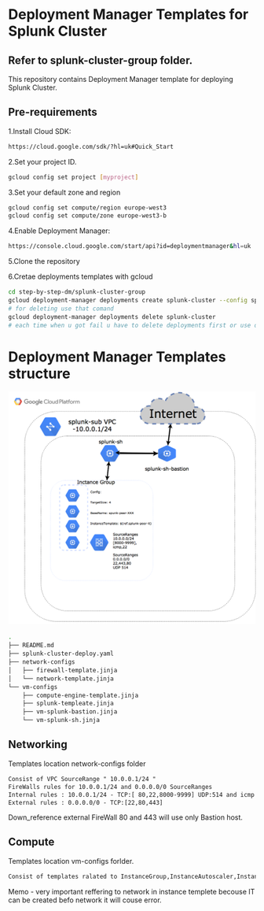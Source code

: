 # Deployment Manager Templates for Splunk Cluster

## Refer to splunk-cluster-group folder.

This repository contains Deployment Manager template for deploying Splunk Cluster.

## Pre-requirements

1.Install Cloud SDK:

```bash
https://cloud.google.com/sdk/?hl=uk#Quick_Start
```

2.Set your project ID.

```bash
gcloud config set project [myproject]
```

3.Set your default zone and region

```bash
gcloud config set compute/region europe-west3
gcloud config set compute/zone europe-west3-b
```

4.Enable Deployment Manager:

```bash
https://console.cloud.google.com/start/api?id=deploymentmanager&hl=uk
```

5.Clone the repository 

6.Cretae deployments templates with gcloud

```bash
cd step-by-step-dm/splunk-cluster-group
gcloud deployment-manager deployments create splunk-cluster --config splunk-cluster-deploy.yaml
# for deleting use that comand 
gcloud deployment-manager deployments delete splunk-cluster
# each time when u got fail u have to delete deployments first or use different name 
```

# Deployment Manager Templates structure
![alt text](https://raw.githubusercontent.com/FIKUS0FIN/get-in-gcp-dm/master/splunk-cluster-group/Images/export.png)

```bash
.
├── README.md
├── splunk-cluster-deploy.yaml
├── network-configs
│   ├── firewall-template.jinja
│   └── network-template.jinja
└── vm-configs
    ├── compute-engine-template.jinja
    ├── splunk-templeate.jinja
    ├── vm-splunk-bastion.jinja
    └── vm-splunk-sh.jinja
```

## Networking 
Templates location network-configs folder 

    Consist of VPC SourceRange " 10.0.0.1/24 " 
    FireWalls rules for 10.0.0.1/24 and 0.0.0.0/0 SourceRanges
    Internal rules : 10.0.0.1/24 - TCP:[ 80,22,8000-9999] UDP:514 and icmp
    External rules : 0.0.0.0/0 - TCP:[22,80,443]
    
Down_reference external FireWall 80 and 443 will use only Bastion host.

## Compute
Templates location vm-configs forlder.

```bash
Consist of templates ralated to InstanceGroup,InstanceAutoscaler,InstanceTemplete, Splunk-sh mashines,Base_Image,Bastion-proxy-pass...
```

Memo - very important reffering to network in instance templete becouse IT can be created befo network it will couse error.